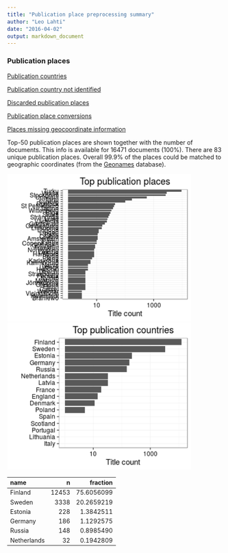 ```yaml
---
title: "Publication place preprocessing summary"
author: "Leo Lahti"
date: "2016-04-02"
output: markdown_document
---
```


### Publication places

[Publication countries](output.tables/country_accepted.csv)

[Publication country not identified](output.tables/country_discarded.csv)

[Discarded publication places](output.tables/publication_place_discarded.csv)

[Publication place conversions](output.tables/publication_place_conversion_nontrivial.csv)

[Places missing geocoordinate information](output.tables/absentgeocoordinates.csv)


Top-50 publication places are shown together with the number of documents. This info is available for 16471 documents (100%). There are 83 unique publication places. Overall 99.9% of the places could be matched to geographic coordinates (from the [Geonames](http://download.geonames.org/export/dump/) database).


<img src="figure/summaryplace-1.png" title="plot of chunk summaryplace" alt="plot of chunk summaryplace" width="430px" /><img src="figure/summaryplace-2.png" title="plot of chunk summaryplace" alt="plot of chunk summaryplace" width="430px" />



|name        |     n|   fraction|
|:-----------|-----:|----------:|
|Finland     | 12453| 75.6056099|
|Sweden      |  3338| 20.2659219|
|Estonia     |   228|  1.3842511|
|Germany     |   186|  1.1292575|
|Russia      |   148|  0.8985490|
|Netherlands |    32|  0.1942809|
